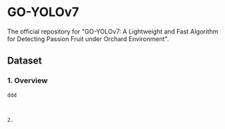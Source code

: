 # GO-YOLOv7
The official repository for "GO-YOLOv7: A Lightweight and Fast Algorithm for Detecting Passion Fruit under Orchard Environment".

## Dataset
### 1. Overview
```txt
ddd



2. 


